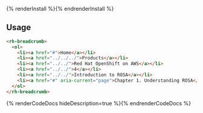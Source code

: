 {% renderInstall %}{% endrenderInstall %}

## Usage

```html
<rh-breadcrumb>
  <ol>
    <li><a href="#">Home</a></li>
    <li><a href="../../../">Products</a></li>
    <li><a href="../../">Red Hat OpenShift on AWS</a></li>
    <li><a href="../../">4</a></li>
    <li><a href="../../">Introduction to ROSA</a></li>
    <li><a href="#" aria-current="page">Chapter 1. Understanding ROSA</a></li>
  </ol>
</rh-breadcrumb>
```

{% renderCodeDocs hideDescription=true %}{% endrenderCodeDocs %}
